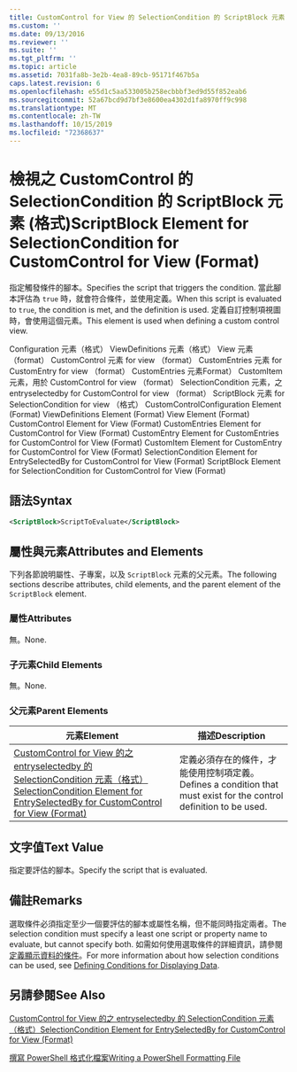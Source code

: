 ```yaml
---
title: CustomControl for View 的 SelectionCondition 的 ScriptBlock 元素（格式） |Microsoft Docs
ms.custom: ''
ms.date: 09/13/2016
ms.reviewer: ''
ms.suite: ''
ms.tgt_pltfrm: ''
ms.topic: article
ms.assetid: 7031fa8b-3e2b-4ea8-89cb-95171f467b5a
caps.latest.revision: 6
ms.openlocfilehash: e55d1c5aa533005b258ecbbbf3ed9d55f852eab6
ms.sourcegitcommit: 52a67bcd9d7bf3e8600ea4302d1fa8970ff9c998
ms.translationtype: MT
ms.contentlocale: zh-TW
ms.lasthandoff: 10/15/2019
ms.locfileid: "72368637"
---
```

# <a name="scriptblock-element-for-selectioncondition-for-customcontrol-for-view-format"></a><span data-ttu-id="bc1fa-102">檢視之 CustomControl 的 SelectionCondition 的 ScriptBlock 元素 (格式)</span><span class="sxs-lookup"><span data-stu-id="bc1fa-102">ScriptBlock Element for SelectionCondition for CustomControl for View (Format)</span></span>

<span data-ttu-id="bc1fa-103">指定觸發條件的腳本。</span><span class="sxs-lookup"><span data-stu-id="bc1fa-103">Specifies the script that triggers the condition.</span></span> <span data-ttu-id="bc1fa-104">當此腳本評估為 `true` 時，就會符合條件，並使用定義。</span><span class="sxs-lookup"><span data-stu-id="bc1fa-104">When this script is evaluated to `true`, the condition is met, and the definition is used.</span></span> <span data-ttu-id="bc1fa-105">定義自訂控制項視圖時，會使用這個元素。</span><span class="sxs-lookup"><span data-stu-id="bc1fa-105">This element is used when defining a custom control view.</span></span>

<span data-ttu-id="bc1fa-106">Configuration 元素（格式） ViewDefinitions 元素（格式） View 元素（format） CustomControl 元素 for view （format） CustomEntries 元素 for CustomEntry for view （format） CustomEntries 元素Format） CustomItem 元素，用於 CustomControl for view （format） SelectionCondition 元素，之 entryselectedby for CustomControl for view （format） ScriptBlock 元素 for SelectionCondition for view （格式） CustomControl</span><span class="sxs-lookup"><span data-stu-id="bc1fa-106">Configuration Element (Format) ViewDefinitions Element (Format) View Element (Format) CustomControl Element for View (Format) CustomEntries Element for CustomControl for View (Format) CustomEntry Element for CustomEntries for CustomControl for View (Format) CustomItem Element for CustomEntry for CustomControl for View (Format) SelectionCondition Element for EntrySelectedBy for CustomControl for View (Format) ScriptBlock Element for SelectionCondition for CustomControl for View (Format)</span></span>

## <a name="syntax"></a><span data-ttu-id="bc1fa-107">語法</span><span class="sxs-lookup"><span data-stu-id="bc1fa-107">Syntax</span></span>

```xml
<ScriptBlock>ScriptToEvaluate</ScriptBlock>
```

## <a name="attributes-and-elements"></a><span data-ttu-id="bc1fa-108">屬性與元素</span><span class="sxs-lookup"><span data-stu-id="bc1fa-108">Attributes and Elements</span></span>

<span data-ttu-id="bc1fa-109">下列各節說明屬性、子專案，以及 `ScriptBlock` 元素的父元素。</span><span class="sxs-lookup"><span data-stu-id="bc1fa-109">The following sections describe attributes, child elements, and the parent element of the `ScriptBlock` element.</span></span>

### <a name="attributes"></a><span data-ttu-id="bc1fa-110">屬性</span><span class="sxs-lookup"><span data-stu-id="bc1fa-110">Attributes</span></span>

<span data-ttu-id="bc1fa-111">無。</span><span class="sxs-lookup"><span data-stu-id="bc1fa-111">None.</span></span>

### <a name="child-elements"></a><span data-ttu-id="bc1fa-112">子元素</span><span class="sxs-lookup"><span data-stu-id="bc1fa-112">Child Elements</span></span>

<span data-ttu-id="bc1fa-113">無。</span><span class="sxs-lookup"><span data-stu-id="bc1fa-113">None.</span></span>

### <a name="parent-elements"></a><span data-ttu-id="bc1fa-114">父元素</span><span class="sxs-lookup"><span data-stu-id="bc1fa-114">Parent Elements</span></span>

|<span data-ttu-id="bc1fa-115">元素</span><span class="sxs-lookup"><span data-stu-id="bc1fa-115">Element</span></span>|<span data-ttu-id="bc1fa-116">描述</span><span class="sxs-lookup"><span data-stu-id="bc1fa-116">Description</span></span>|
|-------------|-----------------|
|[<span data-ttu-id="bc1fa-117">CustomControl for View 的之 entryselectedby 的 SelectionCondition 元素（格式）</span><span class="sxs-lookup"><span data-stu-id="bc1fa-117">SelectionCondition Element for EntrySelectedBy for CustomControl for View (Format)</span></span>](./selectioncondition-element-for-entryselectedby-for-customcontrol-format.md)|<span data-ttu-id="bc1fa-118">定義必須存在的條件，才能使用控制項定義。</span><span class="sxs-lookup"><span data-stu-id="bc1fa-118">Defines a condition that must exist for the control definition to be used.</span></span>|

## <a name="text-value"></a><span data-ttu-id="bc1fa-119">文字值</span><span class="sxs-lookup"><span data-stu-id="bc1fa-119">Text Value</span></span>

<span data-ttu-id="bc1fa-120">指定要評估的腳本。</span><span class="sxs-lookup"><span data-stu-id="bc1fa-120">Specify the script that is evaluated.</span></span>

## <a name="remarks"></a><span data-ttu-id="bc1fa-121">備註</span><span class="sxs-lookup"><span data-stu-id="bc1fa-121">Remarks</span></span>

<span data-ttu-id="bc1fa-122">選取條件必須指定至少一個要評估的腳本或屬性名稱，但不能同時指定兩者。</span><span class="sxs-lookup"><span data-stu-id="bc1fa-122">The selection condition must specify a least one script or property name to evaluate, but cannot specify both.</span></span> <span data-ttu-id="bc1fa-123">如需如何使用選取條件的詳細資訊，請參閱[定義顯示資料的條件](./defining-conditions-for-displaying-data.md)。</span><span class="sxs-lookup"><span data-stu-id="bc1fa-123">For more information about how selection conditions can be used, see [Defining Conditions for Displaying Data](./defining-conditions-for-displaying-data.md).</span></span>

## <a name="see-also"></a><span data-ttu-id="bc1fa-124">另請參閱</span><span class="sxs-lookup"><span data-stu-id="bc1fa-124">See Also</span></span>

[<span data-ttu-id="bc1fa-125">CustomControl for View 的之 entryselectedby 的 SelectionCondition 元素（格式）</span><span class="sxs-lookup"><span data-stu-id="bc1fa-125">SelectionCondition Element for EntrySelectedBy for CustomControl for View (Format)</span></span>](./selectioncondition-element-for-entryselectedby-for-customcontrol-format.md)

[<span data-ttu-id="bc1fa-126">撰寫 PowerShell 格式化檔案</span><span class="sxs-lookup"><span data-stu-id="bc1fa-126">Writing a PowerShell Formatting File</span></span>](./writing-a-powershell-formatting-file.md)
